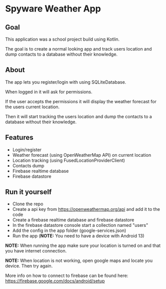 # Spyware Weather App 

## Goal

This application was a school project build using Kotlin.

The goal is to create a normal looking app and track users location and dump contacts to a database without their knowledge.   

## About

The app lets you register/login with using SQLiteDatabase.

When logged in it will ask for permissions.

If the user accepts the permissions it will display the weather forecast for the users current location.  

Then it will start tracking the users location and dump the contacts to a database without their knowledge.

## Features

- Login/register
- Weather forecast (using OpenWeatherMap API) on current location
- Location tracking (using FusedLocationProviderClient)
- Contacts dump
- Firebase realtime database
- Firebase datastore

## Run it yourself

- Clone the repo
- Create a api key from https://openweathermap.org/api and add it to the code
- Create a firebase realtime database and firebase datastore
- In the firebase datastore console start a collection named "users"
- Add the config in the app folder (google-services.json)
- Run the app (**NOTE:** You need to have a device with Android 13)

**NOTE:** When running the app make sure your location is turned on and that you have internet connection.  

**NOTE:** When location is not working, open google maps and locate you device. Then try again.  

More info on how to connect to firebase can be found here: https://firebase.google.com/docs/android/setup

